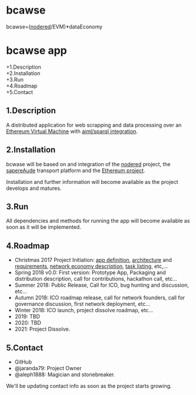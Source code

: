 # bcawse
bcawse=([nodered](https://github.com/IsMyBand/node-red)/EVM)*dataEconomy

 bcawse app
 ===========
 

+1.Description  
+2.Installation  
+3.Run  
+4.Roadmap  
+5.Contact  

   
 1.Description
 -------------
 A distributed application for web scrapping and data processing over an [Ethereum Virtual Machine](https://github.com/IsMyBand/py-evm) with [aiml/sparql integration](https://github.com/IsMyBand/sapereAudeBot).
 
 2.Installation
 --------------
 bcwase will be based on and integration of the [nodered](https://github.com/IsMyBand/node-red) project, the [sapereAude](https://github.com/IsMyBand/sapereAudeBot) transport platform and the [Ethereum project](https://github.com/IsMyBand/py-evm). 
 
 Installation and further information will become available as the project develops and matures. 
 
 3.Run
 ------
 All dependencies and methods for running the app will become available as soon as it will be implemented. 
 
 4.Roadmap
 ---------
 * Christmas 2017 Project Initiation: [app definition](https://github.com/jaranda79/bcawse/wiki/App-Definition), [architecture](https://github.com/jaranda79/bcawse/wiki/Architecture) and [requirements](https://github.com/jaranda79/bcawse/wiki/Requirements), [network economy description](https://github.com/jaranda79/bcawse/wiki/Network-economy-description), 
 [task listing](https://github.com/jaranda79/bcawse/milestone/1), etc,…
 * Spring 2018 v0.0: First version: Prototype App, Packaging and distribution description, 
 call for contributions, hackathon call, etc…
 * Summer 2018: Public Release, Call for ICO, bug hunting and discussion, etc…
 * Autumn 2018: ICO roadmap release, call for network founders, call for governance discussion, first network deployment, etc…
 * Winter 2018: ICO launch, project dissolve roadmap, etc…
 * 2019: TBD
 * 2020: TBD
 * 2021: Project Dissolve.
 
 5.Contact  
 ---------
 * GitHub
 * @jaranda79: Project Owner
 * @aleph1888: Magician and stonebreaker.
 
 We'll be updating contact info as soon as the project starts growing. 

 
 

